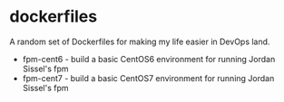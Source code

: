 # dockerfiles

A random set of Dockerfiles for making my life easier in DevOps land.

* fpm-cent6 - build a basic CentOS6 environment for running Jordan Sissel's fpm
* fpm-cent7 - build a basic CentOS7 environment for running Jordan Sissel's fpm
